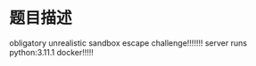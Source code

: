 # 题目描述

obligatory unrealistic sandbox escape challenge!!!!!!! server runs python:3.11.1 docker!!!!!

